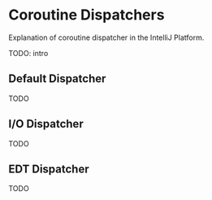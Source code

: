 <!-- Copyright 2000-2024 JetBrains s.r.o. and contributors. Use of this source code is governed by the Apache 2.0 license. -->

# Coroutine Dispatchers

<link-summary>Explanation of coroutine dispatcher in the IntelliJ Platform.</link-summary>

<include from="coroutines_snippets.md" element-id="learnCoroutines"/>

TODO: intro

## Default Dispatcher

TODO

## I/O Dispatcher

TODO

## EDT Dispatcher

TODO
